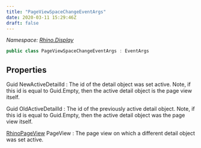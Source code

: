 ```yaml
---
title: "PageViewSpaceChangeEventArgs"
date: 2020-03-11 15:29:46Z
draft: false
---
```


*Namespace: [Rhino.Display](../)*

```cs
public class PageViewSpaceChangeEventArgs : EventArgs
```
## Properties

Guid NewActiveDetailId
: The id of the detail object was set active.  Note, if this id is
     equal to Guid.Empty, then the active detail object is the page
     view itself.

Guid OldActiveDetailId
: The id of the previously active detail object. Note, if this id
     is equal to Guid.Empty, then the active detail object was the
     page view itself.

[RhinoPageView](/rhinocommon/rhino/display/rhinopageview/) PageView
: The page view on which a different detail object was set active.
